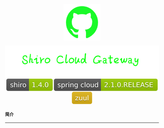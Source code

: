 <p align="center">
  <img width="120" src="./图床/logo-github.png">
  <div align="center">
  	<img  src="./图床/title.PNG">
  </div>
  <div align="center">
  	<img  src="./图床/shiro-1.4.0-green.svg">
  	<img  src="./图床/spring cloud-2.1.0.RELEASE-green.svg">
  	<img  src="./图床/zuul-yellow.svg">
  </div>
</p>

#### 简介

---


